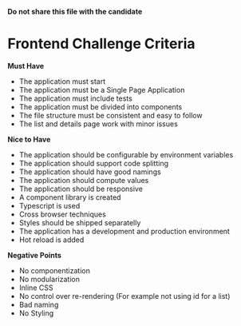 **Do not share this file with the candidate**

Frontend Challenge Criteria
===

**Must Have**

- The application must start
- The application must be a Single Page Application
- The application must include tests
- The application must be divided into components
- The file structure must be consistent and easy to follow
- The list and details page work with minor issues

**Nice to Have**

- The application should be configurable by environment variables
- The application should support code splitting
- The application should have good namings
- The application should compute values
- The application should be responsive
- A component library is created
- Typescript is used
- Cross browser techniques
- Styles should be shipped separatelly
- The application has a development and production environment
- Hot reload is added

**Negative Points**

- No componentization
- No modularization
- Inline CSS
- No control over re-rendering (For example not using id for a list)
- Bad naming
- No Styling
